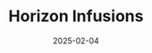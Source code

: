 ---  
layout: startup_page  
title: "Horizon Infusions"  
id: "horizoninfusions.com"  
permalink: "/horizoninfusionshorizoninfusions.com02042025/"  
website: "https://www.horizoninfusions.com"  
funding_round: "Majority Investment"  
funding_amount: ""  
investors: "Rubicon Founders, BroadOak Capital"  
about: "Horizon Infusions is Ohio’s largest network of ambulatory infusion centers, providing critical infusion therapies to patients with chronic conditions in a convenient outpatient setting. They are known for their commitment to exceptional patient care and operational excellence."  
markets: "Healthcare"  
hq: "Blue Ash, Ohio, United States"  
founded_year: "1997"  
linkedin: "https://www.linkedin.com/company/horizon-infusions"  
twitter: "https://twitter.com/HorizonInfusio1"  
instagram: ""  
facebook: "https://www.facebook.com/HorizonInfusions"  
crunchbase: ""  
pitchbook: "https://pitchbook.com/profiles/company/295011-37"  

date_display: "04-Feb-2025"  
date: "2025-02-04"

# SEO Optimization  
meta_title: "Horizon Infusions - Majority Investment"  
meta_description: "Horizon Infusions, Horizon Infusions is Ohio’s largest network of ambulatory infusion centers, providing critical infusion therapies to patients with chronic conditions ..."  
meta_keywords: "Horizon Infusions, Healthcare, Majority Investment funding"  
canonical_url: "https://startup.projectstartups.com/horizoninfusionshorizoninfusions.com02042025/"  
---